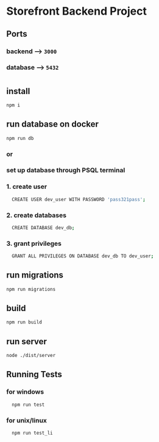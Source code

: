 # Storefront Backend Project

## Ports

### backend --> `3000`

### database --> `5432`

#

## install

```bash
npm i
```

## run database on docker

```bash
npm run db
```

### or

### set up database through PSQL terminal

### 1. create user

```bash
  CREATE USER dev_user WITH PASSWORD 'pass321pass';
```

### 2. create databases

```bash
  CREATE DATABASE dev_db;
```

### 3. grant privileges

```bash
  GRANT ALL PRIVILEGES ON DATABASE dev_db TO dev_user;
```

## run migrations

```bash
npm run migrations
```

## build

```bash
npm run build
```

## run server

```bash
node ./dist/server
```

## Running Tests

### for windows

```bash
  npm run test
```

### for unix/linux

```bash
  npm run test_li
```
